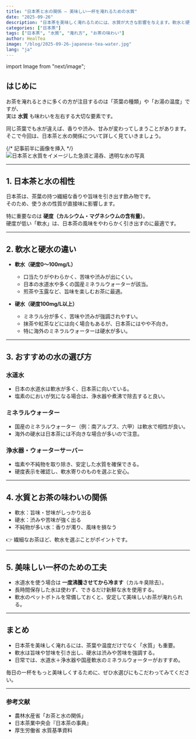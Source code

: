 ```yaml
---
title: "日本茶と水の関係 ― 美味しい一杯を淹れるための水質"
date: "2025-09-26"
description: "日本茶を美味しく淹れるためには、水質が大きな影響を与えます。軟水と硬水の違いや、おすすめの水の選び方を解説し、毎日の一杯をさらに美味しく楽しむコツを紹介します。"
categories: ["日本茶"]
tags: ["日本茶", "水質", "淹れ方", "お茶の味わい"]
author: HealTea
image: "/blog/2025-09-26-japanese-tea-water.jpg"
lang: "ja"
---
```


import Image from "next/image";

## はじめに
お茶を淹れるときに多くの方が注目するのは「茶葉の種類」や「お湯の温度」ですが、  
実は **水質** も味わいを左右する大切な要素です。  

同じ茶葉でも水が違えば、香りや渋み、甘みが変わってしまうことがあります。  
そこで今回は、日本茶と水の関係について詳しく見ていきましょう。  

{/* 記事前半に画像を挿入 */}
<Image
  src="/blog/2025-09-26-japanese-tea-water.jpg"
  alt="日本茶と水質をイメージした急須と湯呑、透明な水の写真"
  width={1200}
  height={800}
  priority
  className="rounded-xl w-full h-auto"
/>

---

## 1. 日本茶と水の相性
日本茶は、茶葉の持つ繊細な香りや旨味を引き出す飲み物です。  
そのため、使う水の性質が直接味に影響します。  

特に重要なのは **硬度（カルシウム・マグネシウムの含有量）**。  
硬度が低い「軟水」は、日本茶の風味をやわらかく引き出すのに最適です。  

---

## 2. 軟水と硬水の違い
- **軟水（硬度0〜100mg/L）**  
  - 口当たりがやわらかく、苦味や渋みが出にくい。  
  - 日本の水道水や多くの国産ミネラルウォーターが該当。  
  - 煎茶や玉露など、旨味を楽しむお茶に最適。  

- **硬水（硬度100mg/L以上）**  
  - ミネラル分が多く、苦味や渋みが強調されやすい。  
  - 抹茶や紅茶などには向く場合もあるが、日本茶にはやや不向き。  
  - 特に海外のミネラルウォーターは硬水が多い。  

---

## 3. おすすめの水の選び方
### 水道水
- 日本の水道水は軟水が多く、日本茶に向いている。  
- 塩素のにおいが気になる場合は、浄水器や煮沸で除去すると良い。  

### ミネラルウォーター
- 国産のミネラルウォーター（例：南アルプス、六甲）は軟水で相性が良い。  
- 海外の硬水は日本茶には不向きな場合が多いので注意。  

### 浄水器・ウォーターサーバー
- 塩素や不純物を取り除き、安定した水質を確保できる。  
- 硬度表示を確認し、軟水寄りのものを選ぶと安心。  

---

## 4. 水質とお茶の味わいの関係
- 軟水：旨味・甘味がしっかり出る  
- 硬水：渋みや苦味が強く出る  
- 不純物が多い水：香りが濁り、風味を損なう  

👉 繊細なお茶ほど、軟水を選ぶことがポイントです。  

---

## 5. 美味しい一杯のための工夫
- 水道水を使う場合は **一度沸騰させてから冷ます**（カルキ臭除去）。  
- 長時間保存した水は使わず、できるだけ新鮮な水を使用する。  
- 軟水のペットボトルを常備しておくと、安定して美味しいお茶が淹れられる。  

---

## まとめ
- 日本茶を美味しく淹れるには、茶葉や温度だけでなく「水質」も重要。  
- 軟水は旨味や甘味を引き出し、硬水は渋みや苦味を強調する。  
- 日常では、水道水＋浄水器や国産軟水のミネラルウォーターがおすすめ。  

毎日の一杯をもっと美味しくするために、ぜひ水選びにもこだわってみてください。  

---

### 参考文献
- 農林水産省「お茶と水の関係」  
- 日本茶業中央会『日本茶の事典』  
- 厚生労働省 水質基準資料  
